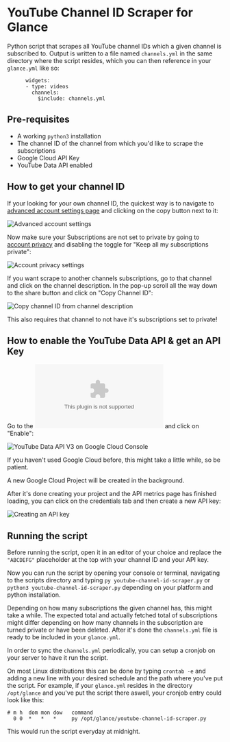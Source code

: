 # YouTube Channel ID Scraper for Glance
Python script that scrapes all YouTube channel IDs which a given channel is subscribed to.
Output is written to a file named `channels.yml` in the same directory where the script resides, which you can then reference in your `glance.yml` like so:
```
      widgets:
      - type: videos
        channels:
          $include: channels.yml
```

## Pre-requisites
- A working `python3` installation
- The channel ID of the channel from which you'd like to scrape the subscriptions
- Google Cloud API Key
- YouTube Data API enabled

## How to get your channel ID
If your looking for your own channel ID, the quickest way is to navigate to [advanced account settings page](https://www.youtube.com/account_privacy) and clicking on the copy button next to it:

![Advanced account settings](https://github.com/user-attachments/assets/cc2d660b-d305-493d-87aa-d56874eda33b)


Now make sure your Subscriptions are not set to private by going to [account privacy](https://www.youtube.com/account_privacy) and disabling the toggle for "Keep all my subscriptions private":

![Account privacy settings](https://github.com/user-attachments/assets/3e1d7c63-f02c-4099-882c-4f9b7dcdefa6)

If you want scrape to another channels subscriptions, go to that channel and click on the channel description.
In the pop-up scroll all the way down to the share button and click on "Copy Channel ID":

![Copy channel ID from channel description](https://github.com/user-attachments/assets/d2fa2165-82ac-40c2-ad82-c43b6f69e0aa)

This also requires that channel to not have it's subscriptions set to private!

## How to enable the YouTube Data API & get an API Key
Go to the ![YouTube Data API V3 on Google Cloud Console](https://console.cloud.google.com/apis/library/youtube.googleapis.com) and click on "Enable":

![YouTube Data API V3 on Google Cloud Console](https://github.com/user-attachments/assets/420f5f46-3182-4bc0-912f-fd1cb4ff33d5)

If you haven't used Google Cloud before, this might take a little while, so be patient.

A new Google Cloud Project will be created in the background.

After it's done creating your project and the API metrics page has finished loading, you can click on the credentials tab and then create a new API key:

![Creating an API key](https://github.com/user-attachments/assets/5c43206a-1c73-4185-a517-a4f24a7966d7)

## Running the script
Before running the script, open it in an editor of your choice and replace the `"ABCDEFG"` placeholder at the top with your channel ID and your API key.

Now you can run the script by opening your console or terminal, navigating to the scripts directory and typing `py youtube-channel-id-scraper.py` or `python3 youtube-channel-id-scraper.py` depending on your platform and python installation.

Depending on how many subscriptions the given channel has, this might take a while.
The expected total and actually fetched total of subscriptions might differ depending on how many channels in the subscription are turned private or have been deleted.
After it's done the `channels.yml` file is ready to be included in your `glance.yml`.

In order to sync the `channels.yml` periodically, you can setup a cronjob on your server to have it run the script.

On most Linux distributions this can be done by typing `crontab -e` and adding a new line with your desired schedule and the path where you've put the script.
For example, if your `glance.yml` resides in the directory `/opt/glance` and you've put the script there aswell, your cronjob entry could look like this:
```
# m h  dom mon dow   command
  0 0  *   *   *     py /opt/glance/youtube-channel-id-scraper.py
```

This would run the script everyday at midnight.
